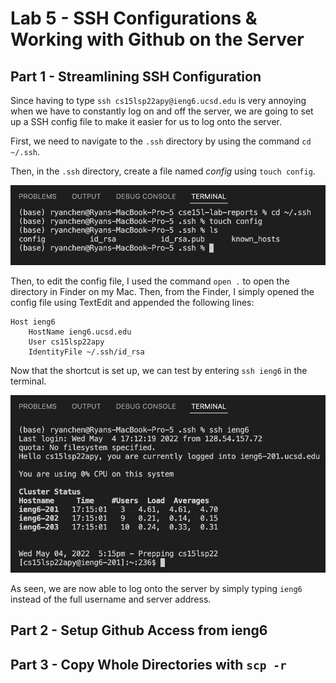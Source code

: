 # Lab 5 - SSH Configurations & Working with Github on the Server
## Part 1 - Streamlining SSH Configuration
Since having to type `ssh cs15lsp22apy@ieng6.ucsd.edu` is very annoying when we have to constantly log on and off the server, we are going to set up a SSH config file to make it easier for us to log onto the server.

First, we need to navigate to the `.ssh` directory by using the command `cd ~/.ssh`.

Then, in the `.ssh` directory, create a file named *config* using `touch config`.

![](/LabRep3Pics/CreateConfig.png)

Then, to edit the config file, I used the command `open .` to open the directory in Finder on my Mac. Then, from the Finder, I simply opened the config file using TextEdit and appended the following lines:

```
Host ieng6
	HostName ieng6.ucsd.edu
	User cs15lsp22apy
	IdentityFile ~/.ssh/id_rsa
```

Now that the shortcut is set up, we can test by entering `ssh ieng6` in the terminal.

![](/LabRep3Pics/StreamlineSSH.png)

As seen, we are now able to log onto the server by simply typing `ieng6` instead of the full username and server address.

## Part 2 - Setup Github Access from ieng6

## Part 3 - Copy Whole Directories with `scp -r`